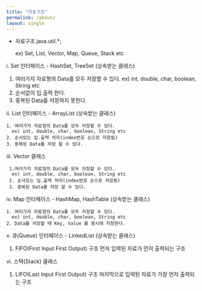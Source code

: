 ```yaml
---
title: "자료구조"
permalink: /about/
layout: single
---
```

* 자료구조
   java.util.*;

   ex) Set, List, Vector, Map, Queue, Stack etc


i. Set 인터페이스 - HashSet, TreeSet (상속받는 클래스)

   1. 여러가지 자료형의 Data를 모두 저장할 수 있다.
      ex) int, double, char, boolean, String etc
   2. 순서없이 입.출력 한다.
   3. 중복된 Data를 저장하지 못한다.


ii. List 인터페이스 - ArrayList (상속받는 클래스)

    1. 여러가지 자료형의 Data를 모두 저장할 수 있다.
      ex) int, double, char, boolean, String etc
    2. 순서있는 입.출력 처리(index번호 순으로 저장됨)
    3. 중복된 Data를 저장 할 수 있다.


iii. Vector 클래스

     1.여러가지 자료형의 Data를 모두 저장할 수 있다.
      ex) int, double, char, boolean, String etc
     2. 순서있는 입.출력 처리(index번호 순으로 저장됨)
     3. 중복된 Data를 저장 할 수 있다.


iv. Map 인터페이스  - HashMap, HashTable (상속받는 클래스)

    1. 여러가지 자료형의 Data를 모두 저장할 수 있다.
      ex) int, double, char, boolean, String etc
    2. Data를 저장할 때 Key, Value 를 동시에 저장한다.


v. 큐(Queue) 인터페이스 - LinkedList (상속받는 클래스)

   1. FIFO(First Input First Output) 구조
      먼저 입력된 자료가 먼저 출력되는 구조


vi. 스택(Stack) 클래스

   1.  LIFO(Last Input First Output) 구조
       마지막으로 입력된 자료가 가장 먼저 출력되는 구조




